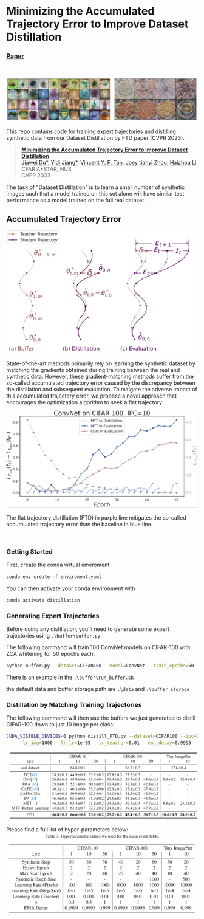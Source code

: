 # Minimizing the Accumulated Trajectory Error to Improve Dataset Distillation

### [Paper](https://arxiv.org/abs/2211.11004)
<br>

![Teaser image](docs/result_example.png)

This repo contains code for training expert trajectories and distilling synthetic data from our Dataset Distillation by FTD paper (CVPR 2023). 

> [**Minimizing the Accumulated Trajectory Error to Improve Dataset Distillation**](https://arxiv.org/abs/2211.11004)<br>
> [Jiawei Du*](https://scholar.google.com/citations?user=WrJKEzEAAAAJ&hl=en), [Yidi Jiang*](https://scholar.google.com/citations?hl=en&user=le6gC58AAAAJ), [Vincent Y. F. Tan](https://vyftan.github.io/), [Joey tianyi Zhou](https://joeyzhouty.github.io/), [Haizhou Li](https://colips.org/~eleliha/)<br>
> CFAR A*STAR, NUS<br>
> CVPR 2023

The task of "Dataset Distillation" is to learn a small number of synthetic images such that a model trained on this set alone will have similar test performance as a model trained on the full real dataset.




## Accumulated Trajectory Error

![Teaser image](docs/illustrate.png)

State-of-the-art methods primarily rely on
learning the synthetic dataset by matching the gradients obtained
during training between the real and synthetic data.
However, these gradient-matching methods suffer from the
so-called accumulated trajectory error caused by the discrepancy
between the distillation and subsequent evaluation. To
mitigate the adverse impact of this accumulated trajectory
error, we propose a novel approach that encourages the optimization
algorithm to seek a flat trajectory.

<img src='docs/accumulate_loss.png' width=600>

The flat trajectory distillation (FTD) in purple line mitigates the so-called accumulated trajectory error than the baseline in blue line. 

<br>



### Getting Started

First, create the conda virtual enviroment

```bash
conda env create -f enviroment.yaml
```

You can then activate your  conda environment with
```bash
conda activate distillation
```

### Generating Expert Trajectories
Before doing any distillation, you'll need to generate some expert trajectories using ```.\buffer\buffer.py```

The following command will train 100 ConvNet models on CIFAR-100 with ZCA whitening for 50 epochs each:
```bash
python buffer.py --dataset=CIFAR100 --model=ConvNet --train_epochs=50 --num_experts=100 --zca --buffer_path={path_to_buffer_storage} --data_path={path_to_dataset} --rho 0.01
```
There is an example in the ```.\buffer\run_buffer.sh```

the default data and buffer storage path are ```.\data``` and ```.\buffer_storage```


### Distillation by Matching Training Trajectories
The following command will then use the buffers we just generated to distill CIFAR-100 down to just 10 image per class:
```bash
CUDA_VISIBLE_DEVICES=0 python distill_FTD.py --dataset=CIFAR100 --ipc=10 --syn_steps=20 --expert_epochs=2 --max_start_epoch=40 --zca \
    --lr_img=1000 --lr_lr=1e-05 --lr_teacher=0.01 --ema_decay=0.9995 --Iteration=5000 --buffer_path={path_to_buffer_storage} --data_path={path_to_dataset}
```

<img src='docs/results.png' width=800 >

Please find a full list of hyper-parameters below:
<img src='docs/parameters.png' width=600>


